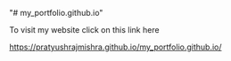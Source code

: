 "# my_portfolio.github.io" 

To visit my website click on this link here

https://pratyushrajmishra.github.io/my_portfolio.github.io/
